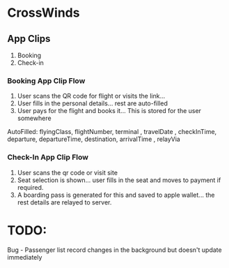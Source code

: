 #  CrossWinds

## App Clips


1. Booking
2. Check-in


### Booking App Clip Flow

1. User scans the QR code for flight or visits the link...
2. User fills in the personal details... rest are auto-filled
3. User pays for the flight and books it... This is stored for the user somewhere


AutoFilled:   flyingClass, flightNumber,  terminal , travelDate , checkInTime, departure, departureTime, destination, arrivalTime , relayVia

### Check-In App Clip Flow

1. User scans the qr code or visit site
2. Seat selection is shown... user fills in the seat and moves to payment if required.
3. A boarding pass is generated for this and saved to apple wallet... the rest details are relayed to server.


# TODO:

Bug - Passenger list record changes in the background but doesn't update immediately

